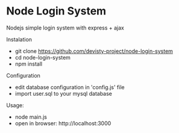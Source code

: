 # Node Login System
 Nodejs simple login system with express + ajax
 
 
Instalation
- git clone https://github.com/devisty-project/node-login-system
- cd node-login-system
- npm install

Configuration
- edit database configuration in 'config.js' file
- import user.sql to your mysql database

Usage:
- node main.js
- open in browser: http://localhost:3000